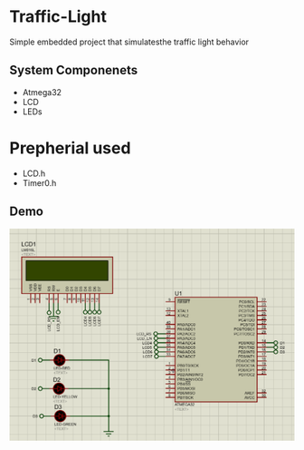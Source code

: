 # Traffic-Light
Simple embedded project that simulatesthe traffic light behavior

## System Componenets
* Atmega32
* LCD
* LEDs

# Prepherial used
* LCD.h
* Timer0.h

## Demo
<p align="center"><img src="gifs/trafficlights.gif"\></p>
